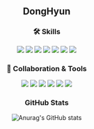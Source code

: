 <div align="center">

## DongHyun

### 🛠 Skills

<img src="https://img.shields.io/badge/HTML5-E34F26?style=flat-square&logo=HTML5&logoColor=FFFFFF"/>
<img src="https://img.shields.io/badge/CSS3-1572B6?style=flat-square&logo=CSS3&logoColor=FFFFFF"/>
<img src="https://img.shields.io/badge/Sass-CC6699?style=flat-square&logo=Sass&logoColor=FFFFFF"/>
<img src="https://img.shields.io/badge/JavaScript-F7DF1E?style=flat-square&logo=JavaScript&logoColor=FFFFFF"/>
<img src="https://img.shields.io/badge/React-61DAFB?style=flat-square&logo=React&logoColor=FFFFFF"/>
<img src="https://img.shields.io/badge/Redux-764ABC?style=flat-square&logo=Redux&logoColor=FFFFFF"/>
<img src="https://img.shields.io/badge/Firebase-FFCA28?style=flat-square&logo=Firebase&logoColor=FFFFFF"/>
  
  ### 📏 Collaboration & Tools
  
  <img src="https://img.shields.io/badge/Git-F05032?style=flat-square&logo=Git&logoColor=FFFFFF"/>
  <img src="https://img.shields.io/badge/GitHub-181717?style=flat-square&logo=GitHub&logoColor=FFFFFF"/>
  <img src="https://img.shields.io/badge/Slack-4A154B?style=flat-square&logo=Slack&logoColor=FFFFFF"/>
  <img src="https://img.shields.io/badge/Notion-000000?style=flat-square&logo=Notion&logoColor=FFFFFF"/>
  <img src="https://img.shields.io/badge/Visual Studio Code-007ACC?style=flat-square&logo=Visual Studio Code&logoColor=FFFFFF"/>
  <img src="https://img.shields.io/badge/Postman-FF6C37?style=flat-square&logo=Postman&logoColor=FFFFFF"/>
  
  ### GitHub Stats
  ![Anurag's GitHub stats](https://github-readme-stats.vercel.app/api?username=websteak&show_icons=true&theme=radical)
  
</div>
